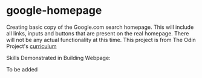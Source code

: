# google-homepage
Creating basic copy of the Google.com search homepage. This will include all links, inputs and buttons that are present on the real homepage. There will not be any actual functionality at this time. This project is from The Odin Project's [curriculum](http://www.theodinproject.com/courses/web-development-101/lessons/html-css)

Skills Demonstrated in Building Webpage:

To be added